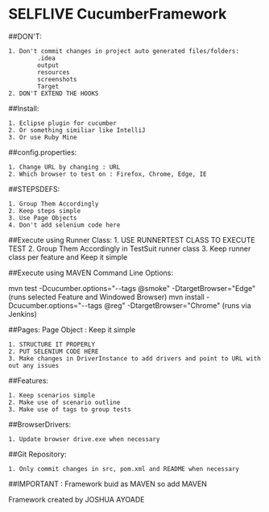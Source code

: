 # SELFLIVE CucumberFramework

##DON'T:

	1. Don't commit changes in project auto generated files/folders:
			.idea
			output
			resources
			screenshots
			Target
	2. DON'T EXTEND THE HOOKS
##Install:

	1. Eclipse plugin for cucumber
	2. Or something similiar like IntelliJ
	3. Or use Ruby Mine

##config.properties:

	1. Change URL by changing : URL
	2. Which browser to test on : Firefox, Chrome, Edge, IE

##STEPSDEFS:

	1. Group Them Accordingly
	2. Keep steps simple
	3. Use Page Objects
	4. Don't add selenium code here

##Execute using Runner Class:
	1. USE RUNNERTEST CLASS TO EXECUTE TEST
	2. Group Them Accordingly in TestSuit runner class
	3. Keep runner class per feature and Keep it simple

##Execute using MAVEN Command Line Options:

mvn test    -Dcucumber.options="--tags @smoke" -DtargetBrowser="Edge"          (runs selected Feature and Windowed Browser)
mvn install -Dcucumber.options="--tags @reg" -DtargetBrowser="Chrome"     (runs via Jenkins)

##Pages: Page Object : Keep it simple

	1. STRUCTURE IT PROPERLY
	2. PUT SELENIUM CODE HERE
	3. Make changes in DriverInstance to add drivers and point to URL with out any issues

##Features:

	1. Keep scenarios simple
	2. Make use of scenario outline
	3. Make use of tags to group tests
  
##BrowserDrivers:

	1. Update browser drive.exe when necessary
  
##Git Repository:

	1. Only commit changes in src, pom.xml and README when necessary
  
##IMPORTANT : Framework buid as MAVEN so add MAVEN

Framework created by JOSHUA AYOADE
